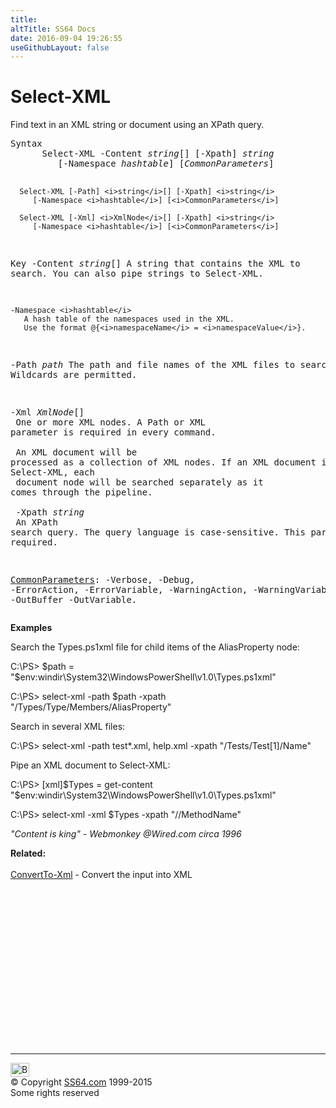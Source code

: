```yaml
---
title:
altTitle: SS64 Docs
date: 2016-09-04 19:26:55
useGithubLayout: false
---
```

<!-- #BeginLibraryItem "/Library/head_ps.lbi" --><!-- #EndLibraryItem --><h1>Select-XML</h1>
<p>Find text in an XML string or document using an XPath query.</p>
<pre>Syntax
      Select-XML -Content <i>string</i>[] [-Xpath] <i>string
        </i> [-Namespace <i>hashtable</i>] [<i>CommonParameters</i>]

      Select-XML [-Path] <i>string</i>[] [-Xpath] <i>string</i>
         [-Namespace <i>hashtable</i>] [<i>CommonParameters</i>]

      Select-XML [-Xml] <i>XmlNode</i>[] [-Xpath] <i>string</i>
         [-Namespace <i>hashtable</i>] [<i>CommonParameters</i>]

Key
   -Content <i>string</i>[]
       A string that contains the XML to search.
       You can also pipe strings to Select-XML.

    -Namespace <i>hashtable</i>
       A hash table of the namespaces used in the XML.
       Use the format @{<i>namespaceName</i> = <i>namespaceValue</i>}.

   -Path <i>path</i>
       The path and file names of the XML files to search.
       Wildcards are permitted.

   -Xml <i>XmlNode</i>[]<br>       One or more XML nodes.
       A Path or XML parameter is required in every command.<br>        <br>       An XML document will be processed as a collection of XML nodes.
       If an XML document is passed to Select-XML, each<br>       document node will be searched separately as it comes through the pipeline.<br>        <br>   -Xpath <i>string</i><br>       An XPath search query.
       The query language is case-sensitive. This parameter is required.

   <a href="common.html">CommonParameters</a>:
       -Verbose, -Debug, -ErrorAction, -ErrorVariable, -WarningAction, -WarningVariable,
       -OutBuffer -OutVariable.</pre>
<p>
  <b>Examples</b></p>
<p>Search the Types.ps1xml file for child items of the AliasProperty node:</p>
<p><span class="code">C:\PS&gt; $path = "$env:windir\System32\WindowsPowerShell\v1.0\Types.ps1xml"<br>

C:\PS&gt; select-xml -path $path -xpath "/Types/Type/Members/AliasProperty"</span></p>
<p>Search in several XML files: </p>
<p><span class="code">C:\PS&gt; select-xml -path test*.xml, help.xml -xpath "/Tests/Test[1]/Name"</span></p>
<p> Pipe an XML document to Select-XML: </p>
<p><span class="code">C:\PS&gt; [xml]$Types = get-content "$env:windir\System32\WindowsPowerShell\v1.0\Types.ps1xml"<br>

C:\PS&gt; select-xml -xml $Types -xpath "//MethodName"</span></p>
<p class="quote"><i>"Content is king" - Webmonkey @Wired.com circa 1996 </i></p>
<p><b>Related:</b><br>
  <br>
<a href="convertto-xml.html">ConvertTo-Xml</a> - Convert the input into XML</p><!-- #BeginLibraryItem "/Library/foot_ps.lbi" --><p>
<!-- PowerShell300 -->
<ins class="adsbygoogle" style="display:inline-block;width:300px;height:250px" data-ad-client="ca-pub-6140977852749469" data-ad-slot="6253539900"></ins>
<script>
(adsbygoogle = window.adsbygoogle || []).push({});
</script></p>
<hr>
<div id="bl" class="footer"><a href="select-xml.html#"><img src="../images/top.png" width="30" height="22" alt="Back to the Top"></a></div>
<div id="br" class="footer, tagline">© Copyright <a href="../index.html">SS64.com</a> 1999-2015<br>
Some rights reserved</div><!-- #EndLibraryItem -->

